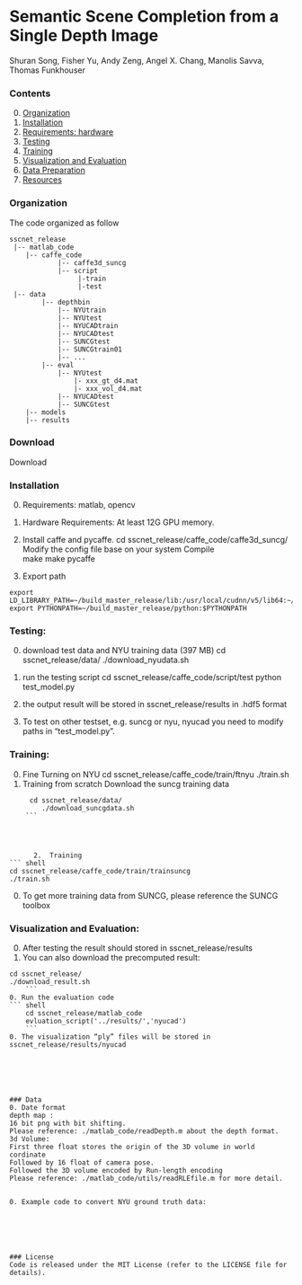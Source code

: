 # Semantic Scene Completion from a Single Depth Image
Shuran Song, Fisher Yu, Andy Zeng, Angel X. Chang, Manolis Savva, Thomas Funkhouser  


### Contents
0. [Organization](#organization)
0. [Installation](#installation)
0. [Requirements: hardware](#requirements-hardware)
0. [Testing](#testing)
0. [Training](#training)
0. [Visualization and Evaluation](#visualization-and-evaluation)
0. [Data Preparation](#data-preparation)
0. [Resources](#resources)


### Organization
The code organized as follow 
``` shell
sscnet_release
 |-- matlab_code
    |-- caffe_code
            |-- caffe3d_suncg
            |-- script
                 |-train
                 |-test   
 |-- data
        |-- depthbin
            |-- NYUtrain 
            |-- NYUtest
            |-- NYUCADtrain
            |-- NYUCADtest
            |-- SUNCGtest
            |-- SUNCGtrain01
            |-- ...
        |-- eval
            |-- NYUtest
                |- xxx_gt_d4.mat
                |- xxx_vol_d4.mat
            |-- NYUCADtest
            |-- SUNCGtest
    |-- models
    |-- results
   ```
### Download 
Download 




### Installation
0. Requirements: matlab, opencv
0. Hardware Requirements:  At least 12G GPU memory.
0. Install caffe and pycaffe. 
cd sscnet_release/caffe_code/caffe3d_suncg/
Modify the config file base on your system 
Compile  
make
make pycaffe


0. Export path
``` shell 
export LD_LIBRARY_PATH=~/build_master_release/lib:/usr/local/cudnn/v5/lib64:~/anaconda2/lib:$LD_LIBRARY_PATH
export PYTHONPATH=~/build_master_release/python:$PYTHONPATH
```


### Testing:
0. download test data and NYU training data (397 MB)
    cd sscnet_release/data/
    ./download_nyudata.sh
    
0. run the testing script
    cd sscnet_release/caffe_code/script/test
    python test_model.py


0. the output result will be stored in sscnet_release/results in .hdf5 format
0. To test on other testset, e.g. suncg or nyu, nyucad you need to modify paths in “test_model.py”.
    


### Training:
0. Fine Turning on NYU 
cd sscnet_release/caffe_code/train/ftnyu
./train.sh
0. Training from scratch 
Download the suncg training data
``` shell 
     cd sscnet_release/data/
        ./download_suncgdata.sh
    ```




      2.  Training 
``` shell 
cd sscnet_release/caffe_code/train/trainsuncg
./train.sh
```


0. To get more training data from SUNCG, please reference the SUNCG toolbox 
    


### Visualization and Evaluation:
0. After testing the result should stored in sscnet_release/results
0. You can also download the precomputed result:
``` shell 
cd sscnet_release/
./download_result.sh
    ```
0. Run the evaluation code 
``` shell 
    cd sscnet_release/matlab_code
    evluation_script('../results/','nyucad') 
    ```
0. The visualization “ply” files will be stored in sscnet_release/results/nyucad






### Data 
0. Date format 
depth map : 
16 bit png with bit shifting.
Please reference: ./matlab_code/readDepth.m about the depth format.
3d Volume: 
First three float stores the origin of the 3D volume in world cordinate
Followed by 16 float of camera pose.
Followed the 3D volume encoded by Run-length encoding
Please reference: ./matlab_code/utils/readRLEfile.m for more detail.


0. Example code to convert NYU ground truth data: 






### License
Code is released under the MIT License (refer to the LICENSE file for details).

    
